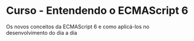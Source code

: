 # Curso - Entendendo o ECMAScript 6
Os novos conceitos da ECMAScript 6 e como aplicá-los no desenvolvimento do dia a dia

